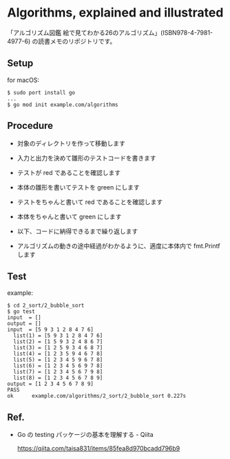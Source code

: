 # Algorithms, explained and illustrated

「アルゴリズム図鑑 絵で見てわかる26のアルゴリズム」(ISBN978-4-7981-4977-6) の読書メモのリポジトリです。

## Setup

for macOS:

```
$ sudo port install go
...
$ go mod init example.com/algorithms
```

## Procedure

* 対象のディレクトリを作って移動します

* 入力と出力を決めて雛形のテストコードを書きます

* テストが red であることを確認します

* 本体の雛形を書いてテストを green にします

* テストをちゃんと書いて red であることを確認します

* 本体をちゃんと書いて green にします

* 以下、コードに納得できるまで繰り返します

* アルゴリズムの動きの途中経過がわかるように、適度に本体内で fmt.Printf します

## Test

example:

```
$ cd 2_sort/2_bubble_sort
$ go test
input  = []
output = []
input  = [5 9 3 1 2 8 4 7 6]
  list(1) = [5 9 3 1 2 8 4 7 6]
  list(2) = [1 5 9 3 2 4 8 6 7]
  list(3) = [1 2 5 9 3 4 6 8 7]
  list(4) = [1 2 3 5 9 4 6 7 8]
  list(5) = [1 2 3 4 5 9 6 7 8]
  list(6) = [1 2 3 4 5 6 9 7 8]
  list(7) = [1 2 3 4 5 6 7 9 8]
  list(8) = [1 2 3 4 5 6 7 8 9]
output = [1 2 3 4 5 6 7 8 9]
PASS
ok  	example.com/algorithms/2_sort/2_bubble_sort	0.227s
```

## Ref.

* Go の testing パッケージの基本を理解する - Qiita

    https://qiita.com/taisa831/items/85fea8d970bcadd796b9

